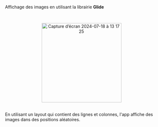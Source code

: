 Affichage des images en utilisant la librairie **Glide**
<br/>
 
<br/>

<p align="center">
<img width="263" alt="Capture d’écran 2024-07-18 à 13 17 25" src="https://github.com/user-attachments/assets/1fb91404-9995-4493-bb1e-d03e77d11e6d">
</p>
<br/>
En utilisant un layout qui contient des lignes et colonnes, l'app affiche des images dans des positions aléatoires.
